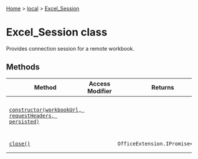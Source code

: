 [Home](./index) &gt; [local](local.md) &gt; [Excel\_Session](local.excel_session.md)

# Excel\_Session class

Provides connection session for a remote workbook.

## Methods

|  Method | Access Modifier | Returns | Description |
|  --- | --- | --- | --- |
|  [`constructor(workbookUrl, requestHeaders, persisted)`](local.excel_session.constructor.md) |  |  | Constructs a new instance of the [Excel\_Session](local.excel_session.md) class |
|  [`close()`](local.excel_session.close.md) |  | `OfficeExtension.IPromise<void>` | Close the session. |

